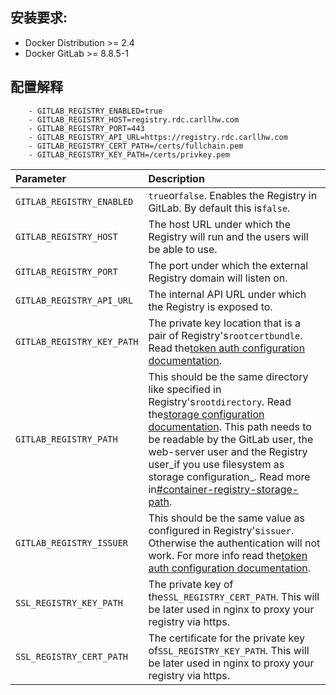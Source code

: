 ## 安装要求:

* Docker Distribution &gt;= 2.4
* Docker GitLab &gt;= 8.8.5-1

## 配置解释

```
    - GITLAB_REGISTRY_ENABLED=true
    - GITLAB_REGISTRY_HOST=registry.rdc.carllhw.com
    - GITLAB_REGISTRY_PORT=443
    - GITLAB_REGISTRY_API_URL=https://registry.rdc.carllhw.com
    - GITLAB_REGISTRY_CERT_PATH=/certs/fullchain.pem
    - GITLAB_REGISTRY_KEY_PATH=/certs/privkey.pem
```
| Parameter | Description |
| :--- | :--- |
| `GITLAB_REGISTRY_ENABLED` | `true`or`false`. Enables the Registry in GitLab. By default this is`false`. |
| `GITLAB_REGISTRY_HOST` | The host URL under which the Registry will run and the users will be able to use. |
| `GITLAB_REGISTRY_PORT` | The port under which the external Registry domain will listen on. |
| `GITLAB_REGISTRY_API_URL` | The internal API URL under which the Registry is exposed to. |
| `GITLAB_REGISTRY_KEY_PATH` | The private key location that is a pair of Registry's`rootcertbundle`. Read the[token auth configuration documentation](https://docs.docker.com/registry/configuration/#token). |
| `GITLAB_REGISTRY_PATH` | This should be the same directory like specified in Registry's`rootdirectory`. Read the[storage configuration documentation](https://docs.docker.com/registry/configuration/#storage). This path needs to be readable by the GitLab user, the web-server user and the Registry user_if you use filesystem as storage configuration_. Read more in[\#container-registry-storage-path](https://github.com/sameersbn/docker-gitlab/blob/master/docs/container_registry.md#container-registry-storage-path). |
| `GITLAB_REGISTRY_ISSUER` | This should be the same value as configured in Registry's`issuer`. Otherwise the authentication will not work. For more info read the[token auth configuration documentation](https://docs.docker.com/registry/configuration/#token). |
| `SSL_REGISTRY_KEY_PATH` | The private key of the`SSL_REGISTRY_CERT_PATH`. This will be later used in nginx to proxy your registry via https. |
| `SSL_REGISTRY_CERT_PATH` | The certificate for the private key of`SSL_REGISTRY_KEY_PATH`. This will be later used in nginx to proxy your registry via https. |



